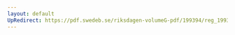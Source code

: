 ```yaml
---
layout: default
UpRedirect: https://pdf.swedeb.se/riksdagen-volumeG-pdf/199394/reg_199394_SoU.pdf
---
```

